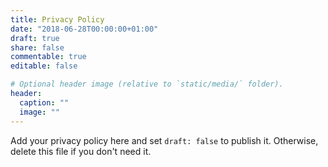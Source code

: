 ```yaml
---
title: Privacy Policy
date: "2018-06-28T00:00:00+01:00"
draft: true
share: false
commentable: true
editable: false

# Optional header image (relative to `static/media/` folder).
header:
  caption: ""
  image: ""
---
```


Add your privacy policy here and set `draft: false` to publish it. Otherwise, delete this file if you don't need it.
